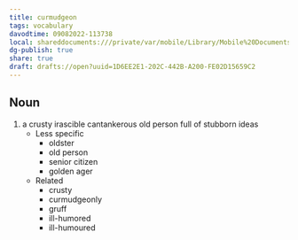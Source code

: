 ```yaml
---
title: curmudgeon
tags: vocabulary
davodtime: 09082022-113738
local: shareddocuments:///private/var/mobile/Library/Mobile%20Documents/iCloud~md~obsidian/Documents/OBSHIDDIAN/drafts/1D6EE2E1-202C-442B-A200-FE02D15659C2.md
dg-publish: true
share: true
draft: drafts://open?uuid=1D6EE2E1-202C-442B-A200-FE02D15659C2
---
```



## Noun

1. a crusty irascible cantankerous old person full of stubborn ideas
	- Less specific
		- oldster
		- old person
		- senior citizen
		- golden ager
	- Related
		- crusty
		- curmudgeonly
		- gruff
		- ill-humored
		- ill-humoured

